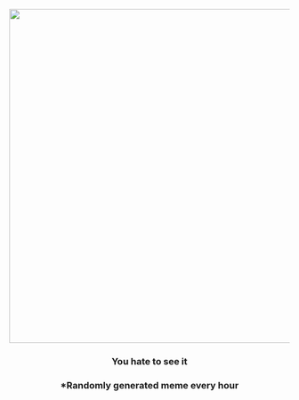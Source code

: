 <p align="center">
        <img src="https://i.redd.it/qdojzoj90wh91.gif" width="600" height="600">
        </p>
        <h3 align="center">You hate to see it</h3>
        <h3 align="center">*Randomly generated meme every hour</h3>
    